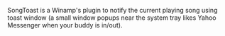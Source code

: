 SongToast is a Winamp's plugin to notify the current playing song using toast window (a small window popups near the system tray likes Yahoo Messenger when your buddy is in/out).